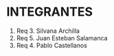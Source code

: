 # INTEGRANTES

1. Req 3. Silvana Archilla
2. Req 5. Juan Esteban Salamanca
3. Req 4. Pablo Castellanos
